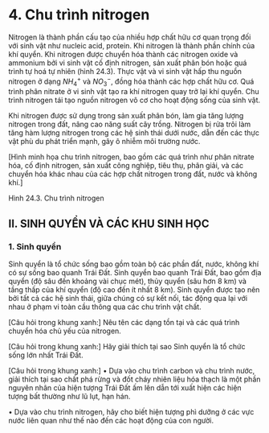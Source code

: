 # 4. Chu trình nitrogen

Nitrogen là thành phần cấu tạo của nhiều hợp chất hữu cơ quan trọng đối với sinh vật như nucleic acid, protein. Khi nitrogen là thành phần chính của khí quyển. Khi nitrogen được chuyển hóa thành các nitrogen oxide và ammonium bởi vi sinh vật cố định nitrogen, sản xuất phân bón hoặc quá trình tự hoá tự nhiên (hình 24.3). Thực vật và vi sinh vật hấp thu nguồn nitrogen ở dạng $NH_4^+$ và $NO_3^-$, đồng hóa thành các hợp chất hữu cơ. Quá trình phân nitrate ở vi sinh vật tạo ra khí nitrogen quay trở lại khí quyển. Chu trình nitrogen tái tạo nguồn nitrogen vô cơ cho hoạt động sống của sinh vật.

Khi nitrogen được sử dụng trong sản xuất phân bón, làm gia tăng lượng nitrogen trong đất, nâng cao năng suất cây trồng. Nitrogen bị rửa trôi làm tăng hàm lượng nitrogen trong các hệ sinh thái dưới nước, dẫn đến các thực vật phù du phát triển mạnh, gây ô nhiễm môi trường nước.

[Hình minh họa chu trình nitrogen, bao gồm các quá trình như phân nitrate hóa, cố định nitrogen, sản xuất công nghiệp, tiêu thụ, phân giải, và các chuyển hóa khác nhau của các hợp chất nitrogen trong đất, nước và không khí.]

Hình 24.3. Chu trình nitrogen

## II. SINH QUYỂN VÀ CÁC KHU SINH HỌC

### 1. Sinh quyển

Sinh quyển là tổ chức sống bao gồm toàn bộ các phần đất, nước, không khí có sự sống bao quanh Trái Đất. Sinh quyển bao quanh Trái Đất, bao gồm địa quyển (độ sâu đến khoảng vài chục mét), thủy quyển (sâu hơn 8 km) và tầng thấp của khí quyển (độ cao đến ít nhất 8 km). Sinh quyển được tạo nên bởi tất cả các hệ sinh thái, giữa chúng có sự kết nối, tác động qua lại với nhau ở phạm vi toàn cầu thông qua các chu trình vật chất.

[Câu hỏi trong khung xanh:]
Nêu tên các dạng tồn tại và các quá trình chuyển hóa chủ yếu của nitrogen.

[Câu hỏi trong khung xanh:]
Hãy giải thích tại sao Sinh quyển là tổ chức sống lớn nhất Trái Đất.

[Câu hỏi trong khung xanh:]
• Dựa vào chu trình carbon và chu trình nước, giải thích tại sao chất phá rừng và đốt cháy nhiên liệu hóa thạch là một phần nguyên nhân của hiện tượng Trái Đất ấm lên dẫn tới xuất hiện các hiện tượng bất thường như lũ lụt, hạn hán.

• Dựa vào chu trình nitrogen, hãy cho biết hiện tượng phì dưỡng ở các vực nước liên quan như thế nào đến các hoạt động của con người.